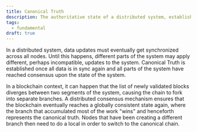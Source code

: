 ```yaml
---
title: Canonical Truth
description: The authoritative state of a distributed system, established by consensus among all involved parties
tags:
  - fundamental
draft: true
---
```


In a distributed system, data updates must eventually get synchronized across all nodes. Until this happens, different parts of the system may apply different, perhaps incompatible, updates to the system. Canonical Truth is established once all data is in sync again and all parts of the system have reached consensus upon the state of the system.

In a blockchain context, it can happen that the list of newly validated blocks diverges between two segments of the system, causing the chain to fork into separate branches. A distributed consensus mechanism ensures that the blockchain eventually reaches a globally consistent state again, where the branch that accumulated most of the work "wins" and henceforth represents the canonical truth. Nodes that have been creating a different branch then need to do a local in order to switch to the canonical chain.


